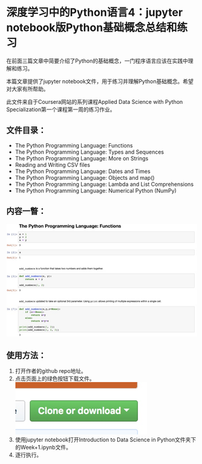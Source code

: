 # 深度学习中的Python语言4：jupyter notebook版Python基础概念总结和练习
在前面三篇文章中简要介绍了Python的基础概念，一门程序语言应该在实践中理解和练习。

本篇文章提供了jupyter notebook文件，用于练习并理解Python基础概念。希望对大家有所帮助。

此文件来自于Coursera网站的系列课程Applied Data Science with Python Specialization第一个课程第一周的练习作业。

## 文件目录：

- The Python Programming Language: Functions
- The Python Programming Language: Types and Sequences
- The Python Programming Language: More on Strings
- Reading and Writing CSV files
- The Python Programming Language: Dates and Times
- The Python Programming Language: Objects and map()
- The Python Programming Language: Lambda and List Comprehensions
- The Python Programming Language: Numerical Python (NumPy)

## 内容一瞥：
![glance](https://github.com/freefrog1986/Applied-Data-Science-with-Python/blob/master/Introduction%20to%20Data%20Science%20in%20Python/glance%20at%20content.jpg?raw=true)

## 使用方法：

1. 打开作者的github repo地址。
2. 点击页面上的绿色按钮下载文件。
![download button](https://github.com/freefrog1986/Applied-Data-Science-with-Python/blob/master/Introduction%20to%20Data%20Science%20in%20Python/download%20button.jpg?raw=true)
3. 使用jupyter notebook打开Introduction to Data Science in Python文件夹下的Week+1.ipynb文件。   
4. 逐行执行。